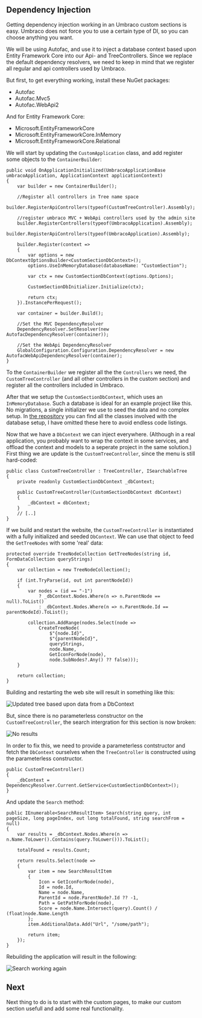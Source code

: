 ﻿## Dependency Injection

Getting dependency injection working in an Umbraco custom sections
is easy. Umbraco does not force you to use a certain type of DI, so
you can choose anything you want.

We will be using Autofac, and use it to inject a database context
based upon Entity Framework Core into our Api- and TreeControllers. 
Since we replace the default dependency resolvers, we need to keep in
mind that we register all regular and api controllers used by Umbraco.

But first, to get everything working, install these NuGet packages:

- Autofac
- Autofac.Mvc5
- Autofac.WebApi2

And for Entity Framework Core:

- Microsoft.EntityFrameworkCore
- Microsoft.EntityFrameworkCore.InMemory
- Microsoft.EntityFrameworkCore.Relational

We will start by updating the `CustomApplication` class, and add register
some objects to the `ContainerBuilder`:

``` Csharp
public void OnApplicationInitialized(UmbracoApplicationBase umbracoApplication, ApplicationContext applicationContext)
{
	var builder = new ContainerBuilder();
	
	//Register all controllers in Tree name space
	builder.RegisterApiControllers(typeof(CustomTreeController).Assembly);

	//register umbraco MVC + WebApi controllers used by the admin site
	builder.RegisterControllers(typeof(UmbracoApplication).Assembly);
	builder.RegisterApiControllers(typeof(UmbracoApplication).Assembly);

	builder.Register(context =>
	{
		var options = new DbContextOptionsBuilder<CustomSectionDbContext>();
		options.UseInMemoryDatabase(databaseName: "CustomSection");

		var ctx = new CustomSectionDbContext(options.Options);

		CustomSectionDbInitializer.Initialize(ctx);

		return ctx;
	}).InstancePerRequest();

	var container = builder.Build();

	//Set the MVC DependencyResolver
	DependencyResolver.SetResolver(new AutofacDependencyResolver(container));

	//Set the WebApi DependencyResolver
	GlobalConfiguration.Configuration.DependencyResolver = new AutofacWebApiDependencyResolver(container);
}
```

To the `ContainerBuilder` we register all the the `Controllers` we need, the
`CustomTreeController` (and all other controllers in the custom section) and
register all the controllers included in Umbraco. 

After that we setup the `CustomSectionDbContext`, which uses an `InMemoryDatabase`.
Such a database is ideal for an example project like this. No migrations, a single initializer we use to
seed the data and no complex setup. In [the repository](https://github.com/ThomasBleijendaal/umbraco-custom-section/tree/master/CustomSection) 
you can find all the classes involved with the database setup, I have omitted these 
here to avoid endless code listings.

Now that we have a `DbContext` we can inject everywhere. (Although in a real application,
you probably want to wrap the context in some services, and offload the context and
models to a seperate project in the same solution.) First thing we are update is the 
`CustomTreeController`, since the menu is still hard-coded:

``` Csharp
public class CustomTreeController : TreeController, ISearchableTree
{
	private readonly CustomSectionDbContext _dbContext;

	public CustomTreeController(CustomSectionDbContext dbContext)
	{
		_dbContext = dbContext;
	}
	// [..]
}
```

If we build and restart the website, the `CustomTreeController` is instantiated with a fully
initialized and seeded `DbContext`. We can use that object to feed the `GetTreeNodes` with
some 'real' data:

``` Csharp
protected override TreeNodeCollection GetTreeNodes(string id, FormDataCollection queryStrings)
{
	var collection = new TreeNodeCollection();

	if (int.TryParse(id, out int parentNodeId))
	{
		var nodes = (id == "-1")
			? _dbContext.Nodes.Where(n => n.ParentNode == null).ToList()
			: _dbContext.Nodes.Where(n => n.ParentNode.Id == parentNodeId).ToList();

		collection.AddRange(nodes.Select(node =>
			CreateTreeNode(
				$"{node.Id}",
				$"{parentNodeId}",
				queryStrings,
				node.Name,
				GetIconForNode(node),
				node.SubNodes?.Any() ?? false)));
	}

	return collection;
}
```

Building and restarting the web site will result in something like this:

![Updated tree based upon data from a DbContext](images/di1.png)

But, since there is no parameterless constructor on the `CustomTreeController`, the
search intergration for this section is now broken:

![No results](images/di2.png)

In order to fix this, we need to provide a parameterless contstructor and fetch the
`DbContext` ourselves when the `TreeController` is constructed using the parameterless
constructor. 

``` Csharp
public CustomTreeController()
{
	_dbContext = DependencyResolver.Current.GetService<CustomSectionDbContext>();
}
```

And update the `Search` method:

``` Csharp
public IEnumerable<SearchResultItem> Search(string query, int pageSize, long pageIndex, out long totalFound, string searchFrom = null)
{
	var results = _dbContext.Nodes.Where(n => n.Name.ToLower().Contains(query.ToLower())).ToList();

	totalFound = results.Count;

	return results.Select(node =>
	{
		var item = new SearchResultItem
		{
			Icon = GetIconForNode(node),
			Id = node.Id,
			Name = node.Name,
			ParentId = node.ParentNode?.Id ?? -1,
			Path = GetPathForNode(node),
			Score = node.Name.Intersect(query).Count() / (float)node.Name.Length
		};
		item.AdditionalData.Add("Url", "/some/path");

		return item;
	});
}
```

Rebuilding the application will result in the following:

![Search working again](images/di3.png)

## Next

Next thing to do is to start with the custom pages, to make our custom section
usefull and add some real functionality.